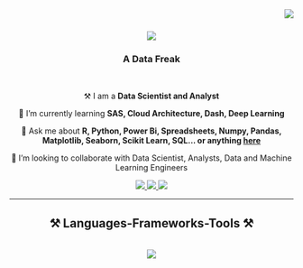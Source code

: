 <img align="right" src="https://visitor-badge.laobi.icu/badge?page_id=iDannie.iDannie" />

<h1 align="center">
    <img src="https://readme-typing-svg.herokuapp.com/?font=Righteous&size=35&center=true&vCenter=true&width=500&height=70&duration=4000&lines=Hello+There!+✨;+I'm+Daniel+Umeadi!;" />
</h1>

<h3 align="center"> A Data Freak </h3>

<br/>

<div align="center">
 
 ⚒️ I am a **Data Scientist and Analyst**
 
 🌱 I’m currently learning **SAS, Cloud Architecture, Dash, Deep Learning**

 💬 Ask me about **R, Python, Power Bi, Spreadsheets, Numpy, Pandas, Matplotlib, Seaborn, Scikit Learn, SQL... or anything [here](https://github.com/iDannie/iDannie/issues)**

  💞️ I’m looking to collaborate with Data Scientist, Analysts, Data and Machine Learning Engineers
 
 </div>
 
<div align="center"> 
  <a href="mailto:umeadi.dandy@gmail.com">
    <img src="https://img.shields.io/badge/Gmail-333333?style=for-the-badge&logo=gmail&logoColor=red" />
  </a>
  <a href="https://linkedin.com/in/umeadidaniel" target="_blank">
    <img src="https://img.shields.io/badge/LinkedIn-0077B5?style=for-the-badge&logo=linkedin&logoColor=white" />
  </a>
  <a href="https://iDannie.github.io" target="_blank">
     <img src="https://img.shields.io/badge/Portfolio-FF5722?style=for-the-badge&logo=todoist&logoColor=white" target="_blank" /> <!-- sqlite, safari, google-chrome are other good icon options -->
  </a>
</div>

 <hr/>
 
<h2 align="center">⚒️ Languages-Frameworks-Tools ⚒️</h2>
<br/>
<div align="center">
    <img src="https://skillicons.dev/icons?i=r,python,Tableau,Postgresql" /><br>
</div>


<!---
iDannie/iDannie is a ✨ special ✨ repository because its `README.md` (this file) appears on your GitHub profile.
You can click the Preview link to take a look at your changes.
--->

